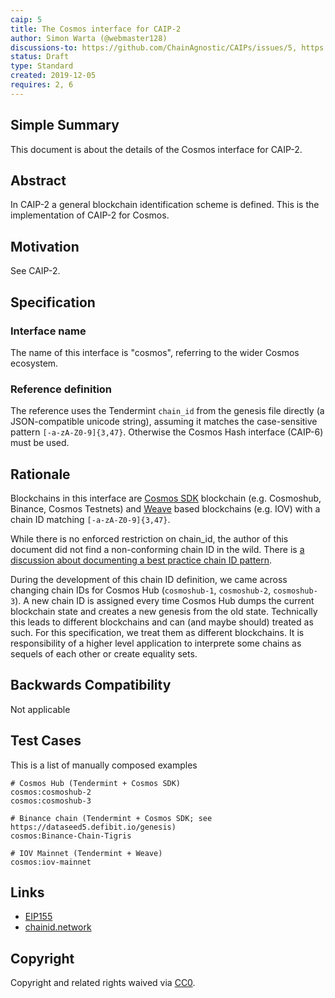 ```yaml
---
caip: 5
title: The Cosmos interface for CAIP-2
author: Simon Warta (@webmaster128)
discussions-to: https://github.com/ChainAgnostic/CAIPs/issues/5, https://github.com/ChainAgnostic/CAIPs/pull/1
status: Draft
type: Standard
created: 2019-12-05
requires: 2, 6
---
```


## Simple Summary

This document is about the details of the Cosmos interface for CAIP-2.

## Abstract

In CAIP-2 a general blockchain identification scheme is defined. This is the
implementation of CAIP-2 for Cosmos.

## Motivation

See CAIP-2.

## Specification

### Interface name

The name of this interface is "cosmos", referring to the wider Cosmos ecosystem.

### Reference definition

The reference uses the Tendermint `chain_id` from the genesis file directly (a JSON-compatible unicode string), assuming it matches the case-sensitive pattern `[-a-zA-Z0-9]{3,47}`. Otherwise the Cosmos Hash interface (CAIP-6) must be used.

## Rationale

Blockchains in this interface are [Cosmos SDK](https://github.com/cosmos/cosmos-sdk) blockchain (e.g. Cosmoshub, Binance, Cosmos Testnets) and [Weave](https://github.com/iov-one/weave) based blockchains (e.g. IOV) with a chain ID matching `[-a-zA-Z0-9]{3,47}`.

While there is no enforced restriction on chain_id, the author of this document did not find a
non-conforming chain ID in the wild. There is [a discussion about documenting a best practice chain ID pattern](https://github.com/cosmos/cosmos-sdk/issues/5363).

During the development of this chain ID definition, we came across changing chain IDs for Cosmos Hub (`cosmoshub-1`, `cosmoshub-2`, `cosmoshub-3`). A new chain ID is assigned every time Cosmos Hub dumps the current blockchain state and creates a new genesis from the old state. Technically this leads to different blockchains and can (and maybe should) treated as such. For this specification, we treat them as different blockchains. It is responsibility of a higher level application to interprete some chains as sequels of each other or create equality sets.

## Backwards Compatibility

Not applicable

## Test Cases

This is a list of manually composed examples

```
# Cosmos Hub (Tendermint + Cosmos SDK)
cosmos:cosmoshub-2
cosmos:cosmoshub-3

# Binance chain (Tendermint + Cosmos SDK; see https://dataseed5.defibit.io/genesis)
cosmos:Binance-Chain-Tigris

# IOV Mainnet (Tendermint + Weave)
cosmos:iov-mainnet
```

## Links

- [EIP155](https://eips.ethereum.org/EIPS/eip-155)
- [chainid.network](https://chainid.network/)

## Copyright

Copyright and related rights waived via [CC0](https://creativecommons.org/publicdomain/zero/1.0/).
